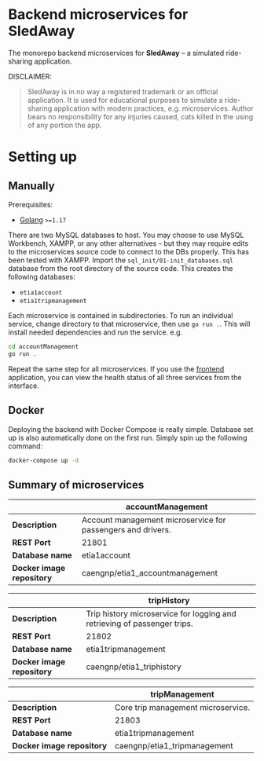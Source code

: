# Backend microservices for SledAway

The monorepo backend microservices for **SledAway** – a simulated ride-sharing application.

DISCLAIMER:
> SledAway is in no way a registered trademark or an official application. It is used for educational purposes to simulate a ride-sharing application with modern practices, e.g. microservices. Author bears no responsibility for any injuries caused, cats killed in the using of any portion the app.

# Setting up

## Manually

Prerequisites:
- [Golang](https://go.dev) `>=1.17`

There are two MySQL databases to host. You may choose to use MySQL Workbench, XAMPP, or any other alternatives – but they may require edits to the microservices source code to connect to the DBs properly. This has been tested with XAMPP. Import the `sql_init/01-init_databases.sql` database from the root directory of the source code. This creates the following databases:
- `etia1account`
- `etia1tripmanagement`

Each microservice is contained in subdirectories. To run an individual service, change directory to that microservice, then use `go run .`. This will install needed dependencies and run the service. e.g.
```bash
cd accountManagement
go run .
```
Repeat the same step for all microservices. If you use the [frontend](https://github.com/Cae-s-NPETI/frontend) application, you can view the health status of all three services from the interface.

## Docker

Deploying the backend with Docker Compose is really simple. Database set up is also automatically done on the first run. Simply spin up the following command:
```bash
docker-compose up -d
```

## Summary of microservices

|      | accountManagement |
| ---- | ---- |
| **Description** | Account management microservice for passengers and drivers. |
| **REST Port** | 21801 |
| **Database name** | etia1account |
| **Docker image repository** | caengnp/etia1_accountmanagement |

|      | tripHistory |
| ---- | ---- |
| **Description** | Trip history microservice for logging and retrieving of passenger trips. |
| **REST Port** | 21802 |
| **Database name** | etia1tripmanagement |
| **Docker image repository** | caengnp/etia1_triphistory |

|      | tripManagement |
| ---- | ---- |
| **Description** | Core trip management microservice. |
| **REST Port** | 21803 |
| **Database name** | etia1tripmanagement |
| **Docker image repository** | caengnp/etia1_tripmanagement |
